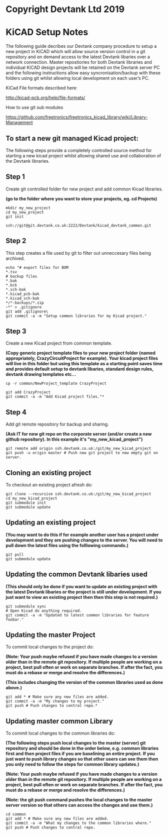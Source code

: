 Copyright Devtank Ltd 2019
==========================

KiCAD Setup Notes
===========

The following guide decribes our Devtank company procedure to setup a new project in KiCAD which will allow source version control in a git repository and on demand access to the latest Devtank libaries over a network connection. Master repostiories for both Devtank libraries and individual KiCAD design projects will be retained on the Devtank server PC and the following instructions allow easy syncronisation/backup with these folders using git whilst allowing local development on each user’s PC.

KiCad File formats described here:

<http://kicad-pcb.org/help/file-formats/>

How to use git sub modules

<https://github.com/freetronics/freetronics_kicad_library/wiki/Library-Management>

To start a new git managed Kicad project:
-----------------------------------------

The following steps provide a completely controlled source method for starting a new kicad project whilst allowing shared use and collaboration of the Devtank libraries.


Step 1
------

Create git controlled folder for new project and add common Kicad libraries.

**(go to the folder where you want to store your projects, eg. cd Projects)**


    mkdir my_new_project
    cd my_new_project
    git init
    
    ssh://git@git.devtank.co.uk:2222/Devtank/kicad_devtank_common.git

<!---
If reading this with a text editor, remove prefixing spaces before entering commands:

mkdir my_new_project
cd my_new_project
git init

git submodule add ssh.devtank.co.uk:/git/kicad_devtank_common common
--->

Step 2
------

This step creates a file used by git to filter out unneccesary files being archived.


    echo "# export files for BOM
    *.tsv
    # backup files
    *.bak
    *.bck
    *.sch-bak
    *.kicad_pcb-bak
    *.kicad_sch-bak
    */*-backups/*.zip
    ~*" > .gitignore
    git add .gitignore\
    git commit -a -m "Setup common libraries for my Kicad project."

<!---
If reading this with a text editor, remove prefixing spaces before entering commands:

echo "# export files for BOM
*.tsv
# backup files
*.bak
*.bck
*.sch-bak
*.kicad_pcb-bak
*.kicad_sch-bak
*/*-backups/*.zip
~*" > .gitignore
git add .gitignore\
git commit -a -m "Setup common libraries for my Kicad project."
--->


Step 3
--------

Create a new Kicad project from common template.

**(Copy generic project template files to your new project folder (named appropriately, CrazyCircuitProject for example). Your kicad project files will live in this folder but using this template as a starting point saves time and provides default setup to devtank libaries, standard design rules, devtank drawing templates etc...**


    cp -r common/NewProject_template CrazyProject
    
    git add CrazyProject
    git commit -a -m "Add Kicad project files."*

<!---
If reading this with a text editor, remove prefixing spaces before entering commands:

cp -r common/NewProject_template CrazyProject

git add CrazyProject
git commit -a -m "Add Kicad project files."*
--->


Step 4
--------

Add git remote repository for backup and sharing.

**(Ask IT for new git repo on the corporate server (and/or create a new github repository). In this example it's "my_new_kicad_project")**

    git remote add origin ssh.devtank.co.uk:/git/my_new_kicad_project
    git push -u origin master # Push new git project to new empty git on server.

<!---
If reading this with a text editor, remove prefixing spaces before entering commands:

git remote add origin ssh.devtank.co.uk:/git/my_new_kicad_project
git push -u origin master # Push new git project to new empty git on server.
--->


Cloning an existing project
---------------------------

To checkout an existing project afresh do:

    git clone --recursive ssh.devtank.co.uk:/git/my_new_kicad_project
    cd my_new_kicad_project
    git submodule init
    git submodule update

<!---
If reading this with a text editor, remove prefixing spaces before entering commands:

git clone --recursive ssh.devtank.co.uk:/git/my_new_kicad_project
cd my_new_kicad_project
git submodule init
git submodule update
--->


Updating an existing project
----------------------------

**(You may want to do this if for example another user has a project under development and they are pushing changes to the server. You will need to pull down the latest files using the folllowing commands.)**

    git pull
    git submodule update

<!---
If reading this with a text editor, remove prefixing spaces before entering commands:

git pull
git submodule update
--->


Updating the common Devtank libaries used
-----------------------------------------

**(This should only be done if you want to update an existing project with the latest Devtank libaries or the project is still under development. If you just want to view an existing project then then this step is not required.)**


    git submodule sync
    # Open Kicad do anything required.
    git commit -a -m "Updated to latest common libraries for feature foobar."

<!---
If reading this with a text editor, remove prefixing spaces before entering commands:

git submodule sync
git commit -a -m "Updated to latest common libraries for feature foobar."
--->


Updating the master Project
---------------------------

To commit local changes to the project do:

**(Note: Your push maybe refused if you have made changes to a version older than in the remote git repository. If multiple people are working on a project, best pull often or work on separate branches. If after the fact, you must do a rebase or merge and resolve the differences.)**

**(This includes changing the version of the common libraries used as done above.)**

    git add * # Make sure any new files are added.
    git commit -a -m "My changes to my project."
    git push # Push changes to central repo.*

<!---
If reading this with a text editor, remove prefixing spaces before entering commands:

git add * # Make sure any new files are added.
git commit -a -m "My changes to my project."
git push # Push changes to central repo.*
--->


Updating master common Library
------------------------------

To commit local changes to the common libraries do:

**(The following steps push local changes to the master (server) git repository and should be done in the order below, e.g. common libraries first and then project files if you are baselining an entire project. If you just want to push library changes so that other users can see them then you only need to follow the steps for common library updates.)**

**(Note: Your push maybe refused if you have made changes to a version older than in the remote git repository. If multiple people are working on a project, best pull often or work on separate branches. If after the fact, you must do a rebase or merge and resolve the differences.)**

**(Note: the git push command pushes the local changes to the master server version so that others can access the changes and use them.)**

    cd common
    git add * # Make sure any new files are added.
    git commit -a -m "What my changes to the common libraries where."
    git push # Push changes to central repo.

<!---
If reading this with a text editor, remove prefixing spaces before entering commands:

cd common
git add * # Make sure any new files are added.
git commit -a -m "What my changes to the common libraries where."
git push # Push changes to central repo.
--->
